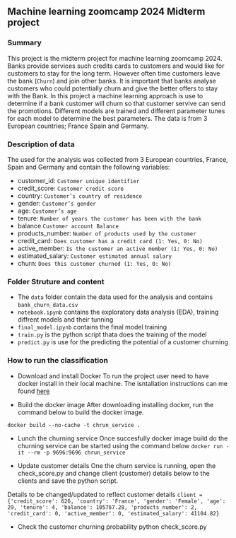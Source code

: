 ## Machine learning zoomcamp 2024 Midterm project

### Summary
This project is the midterm project for machine learning zoomcamp 2024. Banks provide services such credits cards to customers and would like for customers to stay for the long term. However often time customers leave the bank (`Churn`) and join other banks. It is important that banks analyse customers who could potentially churn and give the better offers to stay with the Bank.
In this project a machine learning approach is use to determine if a bank customer will churn so that customer servive can send the promotions. Different models are trained and different parameter tunes for each model to determine the best parameters. The data is from 3 European countries; France Spain and Germany. 

### Description of data
The used for the analysis was collected from 3 European countries, France, Spain and Germany and contain the following variables:

- customer_id:	`Customer unique identifier`
- credit_score:	`Customer credit score`
- country:	`Customer’s country of residence`
- gender:	`Customer’s gender`
- age:	`Customer’s age`
- tenure:	`Number of years the customer has been with the bank`
- balance	`Customer account Balance`
- products_number:	`Number of products used by the customer`
- credit_card:	`Does customer has a credit card (1: Yes, 0: No)`
- active_member:	`Is the customer an active member (1: Yes, 0: No)`
- estimated_salary:	`Customer estimated annual salary`
- churn:	`Does this customer churned (1: Yes, 0: No)`

### Folder Struture and content
- The `data` folder contain the data used for the analysis and contains `bank_churn_data.csv`
- `notebook.ipynb` contains the exploratory data analysis (EDA), training diffrent models and their tunning
- `final_model.ipynb` contains the final model training
- `train.py` is the python script thata does the training of the model
- `predict.py` is use for the predicting the potential of a customer churning


### How to run the classification
- Download and install Docker
To run the project user need to have docker install in their local machine. The isntallation instructions can me found [here](https://docs.docker.com/get-started/get-docker/)

- Build the docker image
After downloading installing docker, run the command below to build the docker image.

`docker build --no-cache -t chrun_service .`

- Lunch the churning service
Once succesfully docker image build do the churning service can be started using the command below
`docker run -it --rm -p 9696:9696 chrun_service`


- Update customer details
One the churn service is running, open the check_score.py and change client (customer) details below to the clients and save the python script.

Details to be changed/updated to reflect customer details
`client = {'credit_score': 626,
 'country': 'France',
 'gender': 'Female',
 'age': 29,
 'tenure': 4,
 'balance': 105767.28,
 'products_number': 2,
 'credit_card': 0,
 'active_member': 0,
 'estimated_salary': 41104.82}
 `

- Check the customer churning probability
python check_score.py